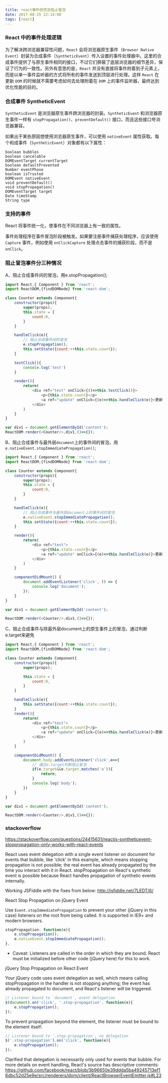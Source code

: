 ```yaml
---
title: react事件研究及阻止冒泡
date: 2017-08-25 22:14:08
tags: [react]
---
```


### React 中的事件处理逻辑
为了解决跨浏览器兼容性问题，`React` 会将浏览器原生事件（`Browser Native Event`）封装为合成事件（`SyntheticEvent`）传入设置的事件处理器中。这里的合成事件提供了与原生事件相同的接口，不过它们屏蔽了底层浏览器的细节差异，保证了行为的一致性。另外有意思的是，`React` 并没有直接将事件附着到子元素上，而是以单一事件监听器的方式将所有的事件发送到顶层进行处理。这样 `React` 在更新 `DOM` 的时候就不需要考虑如何去处理附着在 `DOM` 上的事件监听器，最终达到优化性能的目的。

### 合成事件 SyntheticEvent
`SyntheticEvent` 是浏览器原生事件跨浏览器的封装。`SyntheticEvent` 和浏览器原生事件一样有 `stopPropagation()`、`preventDefault()` 接口，而且这些接口夸浏览器兼容。

如果出于某些原因想使用浏览器原生事件，可以使用 `nativeEvent` 属性获取。每个和成事件（`SyntheticEvent`）对象都有以下属性：
```
boolean bubbles
boolean cancelable
DOMEventTarget currentTarget
boolean defaultPrevented
Number eventPhase
boolean isTrusted
DOMEvent nativeEvent
void preventDefault()
void stopPropagation()
DOMEventTarget target
Date timeStamp
String type
```

### 支持的事件
React 将事件统一化，使事件在不同浏览器上有一致的属性。

事件处理程序在事件冒泡阶段被触发。如果要注册事件捕获处理程序，应该使用 `Capture` 事件，例如使用 `onClickCapture` 处理点击事件的捕获阶段，而不是 `onClick`。

### 阻止冒泡事件分三种情况
A、阻止合成事件间的冒泡，用e.stopPropagation();
```js
import React,{ Component } from 'react';
import ReactDOM,{findDOMNode} from 'react-dom';

class Counter extends Component{
    constructor(props){
        super(props);
        this.state = {
            count:0,
        }
    }

    handleClick(e){
        // 阻止合成事件间的冒泡
        e.stopPropagation();
        this.setState({count:++this.state.count});
    }

    testClick(){
        console.log('test')
    }

    render(){
        return(
            <div ref="test" onClick={()=>this.testClick()}>
                <p>{this.state.count}</p>
                <a ref="update" onClick={(e)=>this.handleClick(e)}>更新</a>
            </div>
        )
    }
}

var div1 = document.getElementById('content');
ReactDOM.render(<Counter/>,div1,()=>{});
```

B、阻止合成事件与最外层`document`上的事件间的冒泡，用`e.nativeEvent.stopImmediatePropagation()`;
```js
import React,{ Component } from 'react';
import ReactDOM,{findDOMNode} from 'react-dom';

class Counter extends Component{
    constructor(props){
        super(props);
        this.state = {
            count:0,
        }
    }

    handleClick(e){
        // 阻止合成事件与最外层document上的事件间的冒泡
        e.nativeEvent.stopImmediatePropagation();
        this.setState({count:++this.state.count});
    }

    render(){
        return(
            <div ref="test">
                <p>{this.state.count}</p>
                <a ref="update" onClick={(e)=>this.handleClick(e)}>更新</a>
            </div>
        )
    }

    componentDidMount() {
        document.addEventListener('click', () => {
            console.log('document');
        });
    }
}

var div1 = document.getElementById('content');

ReactDOM.render(<Counter/>,div1,()=>{});
```

C、阻止合成事件与除最外层document上的原生事件上的冒泡，通过判断e.target来避免
```js
import React,{ Component } from 'react';
import ReactDOM,{findDOMNode} from 'react-dom';

class Counter extends Component{
    constructor(props){
        super(props);

        this.state = {
            count:0,
        }
    }

    handleClick(e){
        this.setState({count:++this.state.count});
    }
    render(){
        return(
            <div ref="test">
                <p>{this.state.count}</p>
                <a ref="update" onClick={(e)=>this.handleClick(e)}>更新</a>
            </div>
        )
    }

    componentDidMount() {
        document.body.addEventListener('click',e=>{
            // 通过e.target判断阻止冒泡
            if(e.target&&e.target.matches('a')){
                return;
            }
            console.log('body');
        })
    }
}

var div1 = document.getElementById('content');

ReactDOM.render(<Counter/>,div1,()=>{});
```

### stackoverflow 

https://stackoverflow.com/questions/24415631/reactjs-syntheticevent-stoppropagation-only-works-with-react-events

React uses event delegation with a single event listener on document for events that bubble, like 'click' in this example, which means stopping propagation is not possible; the real event has already propagated by the time you interact with it in React. stopPropagation on React's synthetic event is possible because React handles propagation of synthetic events internally.

Working JSFiddle with the fixes from below: http://jsfiddle.net/7LEDT/6/

React Stop Propagation on jQuery Event

Use `Event.stopImmediatePropagation` to prevent your other (jQuery in this case) listeners on the root from being called. It is supported in IE9+ and modern browsers.
```js
stopPropagation: function(e){
    e.stopPropagation();
    e.nativeEvent.stopImmediatePropagation();
},
```
- Caveat: Listeners are called in the order in which they are bound. React must be initialized before other code (jQuery here) for this to work.

jQuery Stop Propagation on React Event

Your jQuery code uses event delegation as well, which means calling stopPropagation in the handler is not stopping anything; the event has already propagated to document, and React's listener will be triggered.

```js
// Listener bound to `document`, event delegation
$(document).on('click', '.stop-propagation', function(e){
    e.stopPropagation();
});
```
To prevent propagation beyond the element, the listener must be bound to the element itself:
```js
// Listener bound to `.stop-propagation`, no delegation
$('.stop-propagation').on('click', function(e){
    e.stopPropagation();
});
```
Clarified that delegation is necessarily only used for events that bubble. For more details on event handling, React's source has descriptive comments: https://github.com/facebook/react/blob/3b96650e39ddda5ba49245713ef16dbc52d25e9e/src/renderers/dom/client/ReactBrowserEventEmitter.js#L23